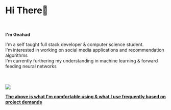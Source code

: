 <h1 align="left">Hi There👋</h1><br/>

<div align="left">

<p><strong>I'm Geahad</strong></p>
I'm a self taught full stack developer & computer science student.<br/>
I'm interested in working on social media applications and recommendation algorithms <br/>
I'm currently furthering my understanding in machine learning & forward feeding neural networks<br/><br/><br/>

<p align="left">
<a href="#"><img href="#" src="https://skillicons.dev/icons?i=python,typescript,lua,php,js,css,html,arduino,express,nodejs,nextjs,aws,babel,bootstrap,docker,cloudflare,figma,github,firebase,appwrite,flask,git,graphql,heroku,kubernetes,kali,mongodb,mysql,django,opencv,photoshop,postgresql,pytorch,react,redis,redux,sass,swift,tailwind,tensorflow" /> 
</p>
<p><strong>The above is what I'm comfortable using & what I use frequently based on project demands</strong></p>
